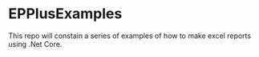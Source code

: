 # EPPlusExamples
This repo will constain a series of examples of how to make excel reports using .Net Core.
